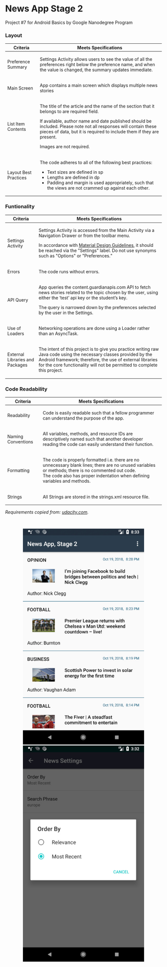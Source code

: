 # News App Stage 2

Project #7 for Android Basics by Google Nanodegree Program

<h3>Layout</h3>
<table>
  <tr>
    <th>Criteria</th>
    <th>Meets Specifications</th>
  </tr>
  <tbody>
    <tr>
      <td>
        <p>Preference Summary</p>
      </td>
      <td>
        <p>Settings Activity allows users to see the value of all the preferences right below the preference name, and when the value is changed, the summary updates immediate.</p>
      </td>
    </tr>
    <tr>
      <td>
        <p>Main Screen</p>
      </td>
      <td>
        <p>App contains a main screen which displays multiple news stories</p>
      </td>
    </tr>
    <tr>
      <td>
        <p>List Item Contents</p>
      </td>
      <td>
        <p>The title of the article and the name of the section that it belongs to are required field.</p>
        <p>If available, author name and date published should be included. Please note not all responses will contain these pieces of data, but it is required to include them if they are present.</p>
        <p>Images are not required.</p>
      </td>
    </tr>
    <tr>
      <td>
        <p>Layout Best Practices</p>
      </td>
      <td>
        <p>The code adheres to all of the following best practices:</p>
        <ul>
          <li>Text sizes are defined in sp</li>
          <li>Lengths are defined in dp</li>
          <li>Padding and margin is used appropriately, such that the views are not crammed up against each other.</li>
        </ul>
      </td>
    </tr>
  </tbody>
</table>

<h3>Funtionality</h3>
<table>
  <tr>
    <th>Criteria</th>
    <th>Meets Specifications</th>
  </tr>
  <tbody>
    <tr>
      <td>
        <p>Settings Activity</p>
      </td>
      <td>
        <p>Settings Activity is accessed from the Main Activity via a Navigation Drawer or from the toolbar menu.</p>
        <p>In accordance with <a href="https://material.io/guidelines/patterns/settings.html#settings-placement">Material Design Guidelines</a>, it should be reached via the "Settings" label. Do not use synonyms such as "Options" or "Preferences."</p>
      </td>
    </tr>
    <tr>
      <td>
        <p>Errors</p>
      </td>
      <td>
        <p>The code runs without errors.</p>
      </td>
    </tr>
    <tr>
      <td>
        <p>API Query</p>
      </td>
      <td>
        <p>App queries the content.guardianapis.com API to fetch news stories related to the topic chosen by the user, using either the ‘test’ api key or the student’s key.</p>
        <p>The query is narrowed down by the preferences selected by the user in the Settings.</p>
      </td>
    </tr>
    <tr>
      <td>
        <p>Use of Loaders</p>
      </td>
      <td>
        <p>Networking operations are done using a Loader rather than an AsyncTask.</p>
      </td>
    </tr>
    <tr>
      <td>
        <p>External Libraries and Packages</p>
      </td>
      <td>
        <p>The intent of this project is to give you practice writing raw Java code using the necessary classes provided by the Android framework; therefore, the use of external libraries for the core functionality will not be permitted to complete this project.</p>
      </td>
    </tr>
  </tbody>
</table>

<h3>Code Readability</h3>
<table>
  <tr>
    <th>Criteria</th>
    <th>Meets Specifications</th>
  </tr>
  <tbody>
    <tr>
      <td>
        <p>Readability</p>
      </td>
      <td>
        <p>Code is easily readable such that a fellow programmer can understand the purpose of the app.</p>
      </td>
    </tr>
    <tr>
      <td>
        <p>Naming Conventions</p>
      </td>
      <td>
        <p>All variables, methods, and resource IDs are descriptively named such that another developer reading the code can easily understand their function.</p>
      </td>
    </tr>
    <tr>
      <td>
        <p>Formatting</p>
      </td>
      <td>
        <p>The code is properly formatted i.e. there are no unnecessary blank lines; there are no unused variables or methods; there is no commented out code.<br>
        The code also has proper indentation when defining variables and methods.</p>
      </td>
    </tr>
    <tr>
      <td>
        <p>Strings</p>
      </td>
      <td>
        <p>All Strings are stored in the strings.xml resource file.</p>
      </td>
    </tr>
  </tbody>
</table>

<em>Requirements copied from: <a href="http://udacity.com">udacity.com</a>.</em>

<br />
<p align="center"> 
  <img src="showcase/news_app_stage_2_1.jpg" alt="Project Image 1" width="390">
  <img src="showcase/news_app_stage_2_2.jpg" alt="Project Image 2" width="390">
</p>
